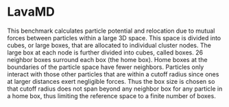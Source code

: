 LavaMD
=====================

This benchmark calculates particle potential and relocation due to mutual forces between particles within a large 3D space. This space is divided into cubes, or large boxes, that are allocated to individual cluster nodes. The large box at each node is further divided into cubes, called boxes. 26 neighbor boxes surround each box (the home box). Home boxes at the boundaries of the particle space have fewer neighbors. Particles only interact with those other particles that are within a cutoff radius since ones at larger distances exert negligible forces. Thus the box size is chosen so that cutoff radius does not span beyond any neighbor box for any particle in a home box, thus limiting the reference space to a finite number of boxes.
